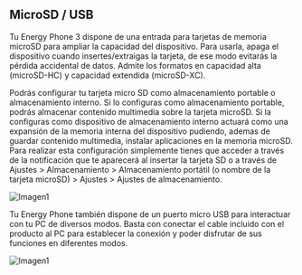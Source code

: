 ## MicroSD / USB

Tu Energy Phone 3 dispone de una entrada para tarjetas de memoria microSD para ampliar la capacidad del dispositivo. Para usarla, apaga el dispositivo cuando insertes/extraigas la tarjeta, de ese modo evitarás la pérdida accidental de datos. Admite los formatos en capacidad alta \(microSD-HC\) y capacidad extendida \(microSD-XC\).

Podrás configurar tu tarjeta micro SD como almacenamiento portable o almacenamiento interno. Si lo configuras como almacenamiento portable, podrás almacenar contenido multimedia sobre la tarjeta microSD. Si la configuras como dispositivo de almacenamiento interno actuará como una expansión de la memoria interna del dispositivo pudiendo, ademas de guardar contenido multimedia, instalar aplicaciones en la memoria microSD. Para realizar esta configuración simplemente tienes que acceder a través de la notificación que te aparecerá al insertar la tarjeta SD o a través de Ajustes > Almacenamiento > Almacenamiento portátil (o nombre de la tarjeta microSD) > Ajustes > Ajustes de almacenamiento. 

![Imagen1](http://static.energysistem.com/images/manuals/42500/5710f366657e7.jpg)


Tu Energy Phone también dispone de un puerto micro USB para interactuar con tu PC de diversos modos. Basta con conectar el cable incluido con el producto al PC para establecer la conexión y poder disfrutar de sus funciones en diferentes modos.

![Imagen1](http://static.energysistem.com/images/manuals/42500/5710f366657e7.jpg)

